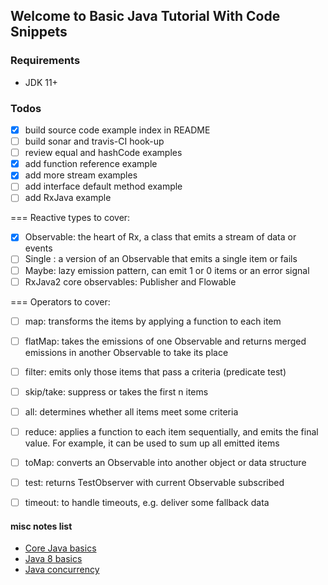 ## Welcome to Basic Java Tutorial With Code Snippets


### Requirements

- JDK 11+


### Todos

- [x] build source code example index in README
- [ ] build sonar and travis-CI hook-up
- [ ] review equal and hashCode examples
- [x] add function reference example
- [x] add more stream examples
- [ ] add interface default method example
- [ ] add RxJava example

=== Reactive types to cover:
- [x] Observable: the heart of Rx, a class that emits a stream of data or events
- [ ] Single : a version of an Observable that emits a single item or fails
- [ ] Maybe: lazy emission pattern, can emit 1 or 0 items or an error signal
- [ ] RxJava2 core observables: Publisher and Flowable

=== Operators to cover:

- [ ] map: transforms the items by applying a function to each item
- [ ] flatMap: takes the emissions of one Observable and returns merged emissions in another Observable to take its place
- [ ] filter: emits only those items that pass a criteria (predicate test)
- [ ] skip/take: suppress or takes the first n items
- [ ] all: determines whether all items meet some criteria
- [ ] reduce: applies a function to each item sequentially, and emits the final value. For example, it can be used to sum up all emitted items
- [ ] toMap: converts an Observable into another object or data structure
- [ ] test: returns TestObserver with current Observable subscribed
- [ ] timeout: to handle timeouts, e.g. deliver some fallback data 


 

#### misc notes list
- [Core Java basics](./docs/core-java.md)
- [Java 8 basics](./docs/java-8-basics.md)
- [Java concurrency](./docs/java-concurrency.md)

